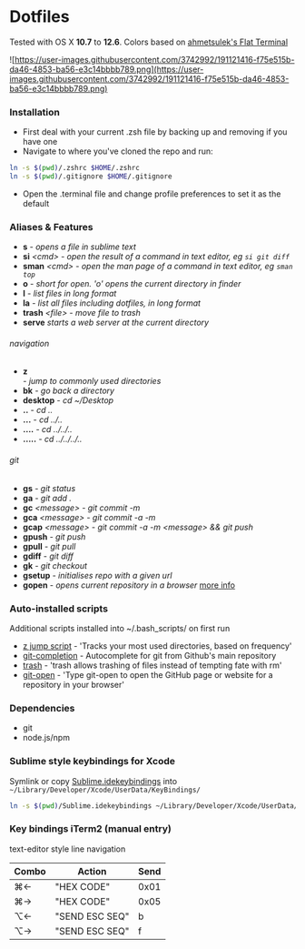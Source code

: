 Dotfiles
========

Tested with OS X **10.7** to **12.6**. Colors based on [ahmetsulek's Flat Terminal](https://github.com/ahmetsulek/flat-terminal)

![https://user-images.githubusercontent.com/3742992/191121416-f75e515b-da46-4853-ba56-e3c14bbbb789.png](https://user-images.githubusercontent.com/3742992/191121416-f75e515b-da46-4853-ba56-e3c14bbbb789.png)

### Installation

- First deal with your current .zsh file by backing up and removing if you have one
- Navigate to where you've cloned the repo and run:

```bash
ln -s $(pwd)/.zshrc $HOME/.zshrc
ln -s $(pwd)/.gitignore $HOME/.gitignore
```

- Open the .terminal file and change profile preferences to set it as the default

### Aliases & Features
- **s** - *opens a file in sublime text*
- **si** *\<cmd\>* - *open the result of a command in text editor, eg `si git diff`*
- **sman** *\<cmd\>* - *open the man page of a command in text editor, eg `sman top`*
- **o** - *short for open. 'o' opens the current directory in finder* 
- **l** - *list files in long format*
- **la** - *list all files including dotfiles, in long format*
- **trash** *\<file\>* - *move file to trash*
- **serve** *starts a web server at the current directory*

###### navigation
- **z** *<search string>* - *jump to commonly used directories*
- **bk** - *go back a directory*
- **desktop** - *cd ~/Desktop*
- **..** 	- *cd ..*
- **...** 	- *cd ../..*
- **....** 	- *cd ../../..*
- **.....** - *cd ../../../..*

###### git
- **gs** - *git status*
- **ga** - *git add .*
- **gc** *\<message\>* - *git commit -m*
- **gca** *\<message\>* - *git commit -a -m*
- **gcap** *\<message\>* - *git commit -a -m \<message\> && git push*
- **gpush** - *git push*
- **gpull** - *git pull*
- **gdiff** - *git diff*
- **gk** - *git checkout*
- **gsetup** *<repo-url>* - *initialises repo with a given url*
- **gopen** - *opens current repository in a browser* [more info](https://github.com/paulirish/git-open/blob/master/git-open)

### Auto-installed scripts

Additional scripts installed into ~/.bash_scripts/ on first run

- [z jump script](https://github.com/rupa/z) - 'Tracks your most used directories, based on frequency'
- [git-completion](https://github.com/git/git/tree/master/contrib/completion) - Autocomplete for git from Github's main repository
- [trash](https://github.com/morgant/tools-osx) - 'trash allows trashing of files instead of tempting fate with rm'
- [git-open](https://github.com/paulirish/git-open) - 'Type git-open to open the GitHub page or website for a repository in your browser'

### Dependencies
- git
- node.js/npm

### Sublime style keybindings for Xcode
Symlink or copy [Sublime.idekeybindings](Sublime.idekeybindings) into `~/Library/Developer/Xcode/UserData/KeyBindings/`

```bash
ln -s $(pwd)/Sublime.idekeybindings ~/Library/Developer/Xcode/UserData/KeyBindings/Sublime.idekeybindings
```

### Key bindings iTerm2 (manual entry)
text-editor style line navigation  

| Combo 	| Action         	| Send 	|
|-------	|----------------	|------	|
| ⌘←    	| "HEX CODE"     	| 0x01
| ⌘→    	| "HEX CODE"     	| 0x05
| ⌥←    	| "SEND ESC SEQ" 	| b
| ⌥→    	| "SEND ESC SEQ" 	| f